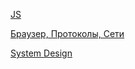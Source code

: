 
[JS](./JS/README.md)

[Браузер, Протоколы, Сети](./Браузер_Протоколы_Сети/README.md)

[System Design](./System_Design/README.md)

